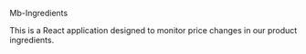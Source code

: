 Mb-Ingredients

This is a React application designed to monitor price changes in our product ingredients.
